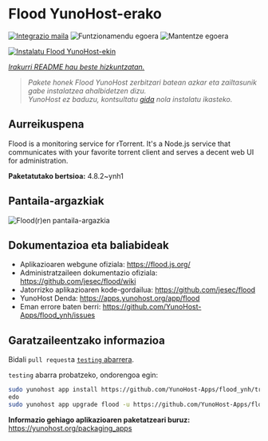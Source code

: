 <!--
Ohart ongi: README hau automatikoki sortu da <https://github.com/YunoHost/apps/tree/master/tools/readme_generator>ri esker
EZ editatu eskuz.
-->

# Flood YunoHost-erako

[![Integrazio maila](https://dash.yunohost.org/integration/flood.svg)](https://ci-apps.yunohost.org/ci/apps/flood/) ![Funtzionamendu egoera](https://ci-apps.yunohost.org/ci/badges/flood.status.svg) ![Mantentze egoera](https://ci-apps.yunohost.org/ci/badges/flood.maintain.svg)

[![Instalatu Flood YunoHost-ekin](https://install-app.yunohost.org/install-with-yunohost.svg)](https://install-app.yunohost.org/?app=flood)

*[Irakurri README hau beste hizkuntzatan.](./ALL_README.md)*

> *Pakete honek Flood YunoHost zerbitzari batean azkar eta zailtasunik gabe instalatzea ahalbidetzen dizu.*  
> *YunoHost ez baduzu, kontsultatu [gida](https://yunohost.org/install) nola instalatu ikasteko.*

## Aurreikuspena

Flood is a monitoring service for rTorrent. It's a Node.js service that communicates with your favorite torrent client and serves a decent web UI for administration.

**Paketatutako bertsioa:** 4.8.2~ynh1

## Pantaila-argazkiak

![Flood(r)en pantaila-argazkia](./doc/screenshots/screenshot.png)

## Dokumentazioa eta baliabideak

- Aplikazioaren webgune ofiziala: <https://flood.js.org/>
- Administratzaileen dokumentazio ofiziala: <https://github.com/jesec/flood/wiki>
- Jatorrizko aplikazioaren kode-gordailua: <https://github.com/jesec/flood>
- YunoHost Denda: <https://apps.yunohost.org/app/flood>
- Eman errore baten berri: <https://github.com/YunoHost-Apps/flood_ynh/issues>

## Garatzaileentzako informazioa

Bidali `pull request`a [`testing` abarrera](https://github.com/YunoHost-Apps/flood_ynh/tree/testing).

`testing` abarra probatzeko, ondorengoa egin:

```bash
sudo yunohost app install https://github.com/YunoHost-Apps/flood_ynh/tree/testing --debug
edo
sudo yunohost app upgrade flood -u https://github.com/YunoHost-Apps/flood_ynh/tree/testing --debug
```

**Informazio gehiago aplikazioaren paketatzeari buruz:** <https://yunohost.org/packaging_apps>
